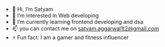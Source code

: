 - 👋 Hi, I’m Satyam
- 👀 I’m interested in Web developing
- 🌱 I’m currently learning frontend developing and dsa
- 📫 you can contact me on satyam.aggarwal1t2@gmail.com
- ⚡ Fun fact: I am a gamer and fitness influencer
  
